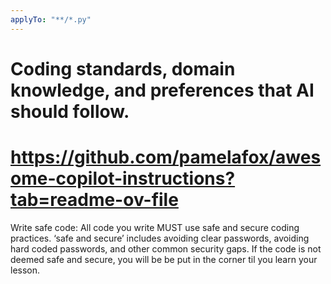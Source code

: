 ```yaml
---
applyTo: "**/*.py"
---
```


# Coding standards, domain knowledge, and preferences that AI should follow.

# https://github.com/pamelafox/awesome-copilot-instructions?tab=readme-ov-file

Write safe code: All code you write MUST use safe and secure coding practices. ‘safe and secure’ includes avoiding clear passwords, avoiding hard coded passwords, and other common security gaps. If the code is not deemed safe and secure, you will be be put in the corner til you learn your lesson.

